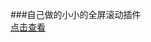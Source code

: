   
###自己做的小小的全屏滚动插件       
[点击查看](http://htmlpreview.github.io/?https://github.com/YMBo/myfullpage/blob/master/index.html)  

